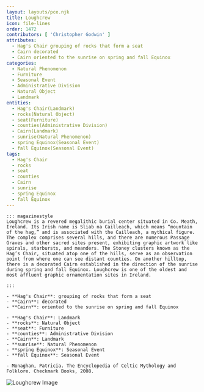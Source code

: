 ```yaml
---
layout: layouts/pce.njk
title: Loughcrew
icon: file-lines
order: 1472
contributors: [ 'Christopher Godwin' ]
attributes:
  - Hag's Chair grouping of rocks that form a seat
  - Cairn decorated
  - Cairn oriented to the sunrise on spring and fall Equinox
categories:
  - Natural Phenomenon
  - Furniture
  - Seasonal Event
  - Administrative Division
  - Natural Object
  - Landmark
entities:
  - Hag's Chair(Landmark)
  - rocks(Natural Object)
  - seat(Furniture)
  - counties(Administrative Division)
  - Cairn(Landmark)
  - sunrise(Natural Phenomenon)
  - spring Equinox(Seasonal Event)
  - fall Equinox(Seasonal Event)
tags:
  - Hag's Chair
  - rocks
  - seat
  - counties
  - Cairn
  - sunrise
  - spring Equinox
  - fall Equinox
---
```

``` tab [group1:Info]
::: magazinestyle
Loughcrew is a revered megalithic burial center situated in Co. Meath, Ireland. Its Irish name is Sliab na Cailleach, which means “mountain of the hag,” and is associated with the Cailleach, a mythical figure. The complex comprises several hills, and there are numerous Passage Graves and other sacred sites present, exhibiting graphic artwork like spirals, starbursts, and meanders. The Stoney clusters known as the Hag’s Chair, situated atop one of the hills, serve as an observation point from where one can see distant counties. On another hilltop, there is a decorated Cairn established in the direction of the sunrise during spring and fall Equinox. Loughcrew is one of the oldest and most affluent graphic ornamentation sites in Ireland.

:::
```
``` tab [group1:Attributes]
- **Hag's Chair**: grouping of rocks that form a seat
- **Cairn**: decorated
- **Cairn**: oriented to the sunrise on spring and fall Equinox
```
``` tab [group1:Entities]
- **Hag's Chair**: Landmark
- **rocks**: Natural Object
- **seat**: Furniture
- **counties**: Administrative Division
- **Cairn**: Landmark
- **sunrise**: Natural Phenomenon
- **spring Equinox**: Seasonal Event
- **fall Equinox**: Seasonal Event
```
``` tab [group1:Sources]
- Monaghan, Patricia. The Encyclopedia of Celtic Mythology and Folklore. Checkmark Books, 2008.
```
![Loughcrew Image](['https://upload.wikimedia.org/wikipedia/commons/thumb/9/9c/Cairns_S%28%3F%29_and_T%2C_Loughcrew.jpg/1200px-Cairns_S%28%3F%29_and_T%2C_Loughcrew.jpg'])
